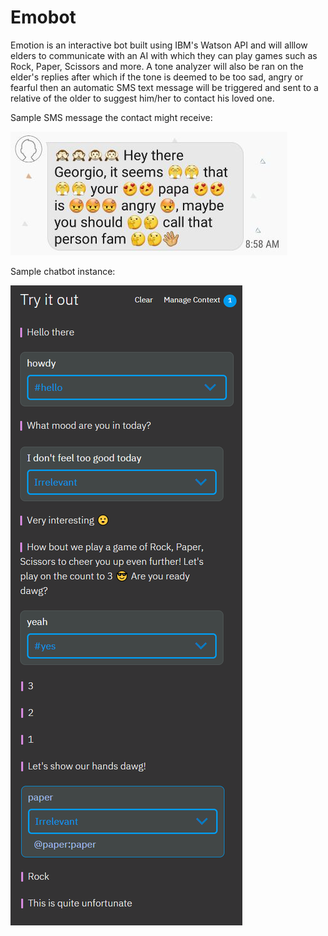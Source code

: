 # Emobot 

Emotion is an interactive bot built using IBM's Watson API and will alllow elders to communicate with an AI with which they can play games such as Rock, Paper, Scissors and more. A tone analyzer will also be ran on the elder's replies after which if the tone is deemed to be too sad, angry or fearful then an automatic SMS text message will be triggered and sent to a relative of the older to suggest him/her to contact his loved one.

Sample SMS message the contact might receive:

![Alt text](SMSsample.JPG?raw=true "Title")

Sample chatbot instance:

![Alt text](emobot_chat.png?raw=true "Title")

